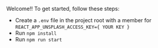 Welcome!! To get started, follow these steps:
- Create a `.env` file in the project root with a member for `REACT_APP_UNSPLASH_ACCESS_KEY={ YOUR KEY }`
- Run `npm install`
- Run `npm run start`

